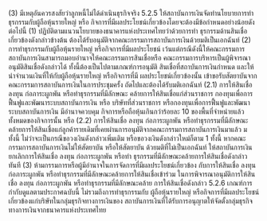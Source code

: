 (3) มีเหตุอันควรสงสัยว่าลูกหนี้ไม่ได้ดำเนินธุรกิจจริง
5.2.5 ให้สถาบันการเงินจัดทำนโยบายการทำธุรกรรมกับผู้ถือหุ้นรายใหญ่ หรือ
กิจการที่มีผลประโยชน์เกี่ยวข้องโดยจะต้องมีข้อกำหนดอย่างน้อยดังต่อไปนี้
(1) ปฏิบัติตามแนวนโยบายของธนาคารแห่งประเทศไทยว่าด้วยการทํา
ธุรกรรมด้านสินเชื่อ
เกี่ยวข้องดังกล่าวข้างต้น ต้องได้รับอนุมัติจากคณะกรรมการสถาบันการเงินด้วยมติเป็นเอกฉันท์
(2) การทำธุรกรรมกับผู้ถือหุ้นรายใหญ่ หรือกิจการที่มีผลประโยชน์
เว้นแต่กรณีดังนี้ให้คณะกรรมการสถาบันการเงินสามารถมอบอำนาจให้คณะกรรมการสินเชื่อหรือ
คณะกรรมการบริหารเป็นผู้พิจารณาอนุมัติสินเชื่อดังกล่าวได้ ทั้งนี้ต้องเป็นไปตามเกณฑ์การอนุมัติ
สินเชื่อที่สถาบันการเงินกำหนด และให้นำจำนวนเงินที่ให้กับผู้ถือหุ้นรายใหญ่ หรือกิจการที่มี
ผลประโยชน์เกี่ยวข้องนั้น เข้าขอรับสัตยาบันจากคณะกรรมการสถาบันการเงินในการประชุมครั้ง
ถัดไปและต้องได้รับมติเอกฉันท์
(2.1) การให้สินเชื่อ ลงทุน ก่อภาระผูกพัน หรือทำธุรกรรมที่มีลักษณะ
คล้ายการให้สินเชื่อแก่ส่วนราชการ กองทุนเพื่อการฟื้นฟูและพัฒนาระบบสถาบันการเงิน หรือ
บริษัทที่ส่วนราชการ หรือกองทุนเพื่อการฟื้นฟูและพัฒนาระบบสถาบันการเงิน มีอำนาจควบคุม
กิจการหรือถือหุ้นเกินกว่าร้อยละ 10 ของพื้นที่จำหน่ายแล้วทั้งหมดของกิจการนั้น หรือ
(2.2) การให้สินเชื่อ ลงทุน ก่อภาระผูกพัน หรือทำธุรกรรมที่มีลักษณะ
คล้ายการให้สินเชื่อแก่ลูกค้ารายเดิมที่เคยผ่านการอนุมัติจากคณะกรรมการสถาบันการเงินมาแล้ว
ม
ทั้งนี้ ไม่ว่าจะเป็นกรณีขอวงเงินดังกล่าวเพิ่มเติม หรือขอวงเงินดังกล่าวใหม่ก็ตาม
1
ทั้งนี้ หากคณะกรรมการสถาบันการเงินไม่ให้สัตยาบัน หรือให้สัตยาบัน
ด้วยมติที่ไม่เป็นเอกฉันท์ ให้สถาบันการเงินยกเลิกการให้สินเชื่อ ลงทุน ก่อภาระผูกพัน หรือทำ
ธุรกรรมที่มีลักษณะคล้ายการให้สินเชื่อดังกล่าวทันที
(3) ห้ามกรรมการหรือผู้มีอำนาจในการจัดการที่มีผลประโยชน์เกี่ยวข้อง
กับการให้สินเชื่อ ลงทุน ก่อภาระผูกพัน หรือทำธุรกรรมที่มีลักษณะคล้ายการให้สินเชื่อเข้าร่วม
ในการพิจารณาอนุมัติการให้สินเชื่อ ลงทุน ก่อภาระผูกพัน หรือทำธุรกรรมที่มีลักษณะคล้าย
การให้สินเชื่อดังกล่าว
5.2.6 เกณฑ์การกำกับดูแลตามประกาศฉบับนี้ ไม่รวมถึงการทำธุรกรรมกับ
ผู้ถือหุ้นรายใหญ่ หรือกิจการที่มีผลประโยชน์เกี่ยวข้องแก่บริษัทในกลุ่มธุรกิจทางการเงินของ
สถาบันการเงินที่ได้รับการอนุญาตให้จัดตั้งกลุ่มธุรกิจทางการเงินจากธนาคารแห่งประเทศไทย
